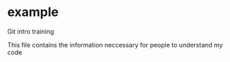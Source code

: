 # example

Git intro training

This file contains the information neccessary for people to understand my code


